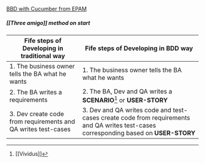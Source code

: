 [BBD with Cucumber from EPAM](https://elearn.epam.com/courses/course-v1:EPAM+BDD+RU/courseware/a591b8379a724706869f90c6caf55e59/8692549dd25b44d4877d4a1af0a7c3b7/1?activate_block_id=block-v1%3AEPAM%2BBDD%2BRU%2Btype%40vertical%2Bblock%40274a42294e3c4bb186cd3ff3e25e4b85)

##### [[Three amigo]] method on start #####
|Fife steps of Developing in traditional way | Fife steps of Developing in BDD way |
|----|-----|
| 1. The business owner tells the BA what he wants | 1. The business owner tells the BA what he wants
| 2. The BA writes a requirements | 2. The BA, Dev and QA writes a __SCENARIO__[^1] or __USER-STORY__ |
| 3. Dev create code from requirements and QA writes test-cases | 3. Dev and QA writes code and test-cases create code from requirements and QA writes test-cases corresponding based on __USER-STORY__|
 
[^1]: [[Vividus]] 